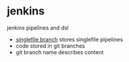 # jenkins
jenkins pipelines and dsl
- [singlefile branch](https://github.com/ratanovvv/jenkins/tree/singlefile) stores singlefile pipelines
- code stored in git branches
- git branch name describes content
